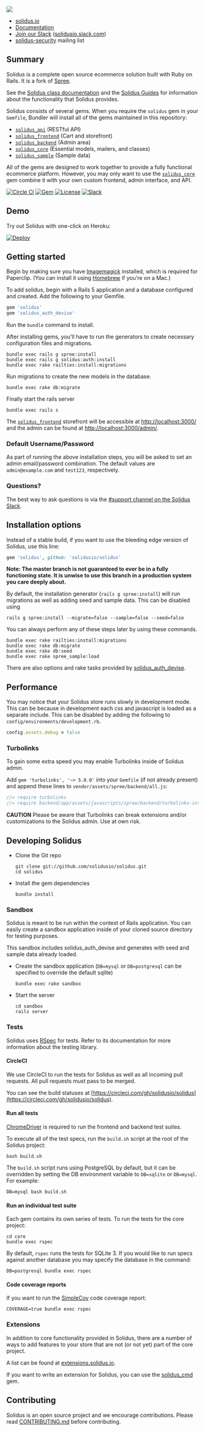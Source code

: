 
![](https://raw.githubusercontent.com/solidusio/solidus/master/solidus.png)

- [solidus.io](http://solidus.io/)
- [Documentation](https://guides.solidus.io)
- [Join our Slack](http://slack.solidus.io/) ([solidusio.slack.com](http://solidusio.slack.com))
- [solidus-security](https://groups.google.com/forum/#!forum/solidus-security) mailing list

## Summary

Solidus is a complete open source ecommerce solution built with Ruby on Rails.
It is a fork of [Spree](https://spreecommerce.org).

See the [Solidus class documentation](http://docs.solidus.io) and the [Solidus
Guides](https://guides.solidus.io) for information about the functionality that
Solidus provides.

Solidus consists of several gems. When you require the `solidus` gem in your
`Gemfile`, Bundler will install all of the gems maintained in this repository:

- [`solidus_api`](https://github.com/solidusio/solidus/tree/master/api) (RESTful API)
- [`solidus_frontend`](https://github.com/solidusio/solidus/tree/master/frontend) (Cart and storefront)
- [`solidus_backend`](https://github.com/solidusio/solidus/tree/master/backend) (Admin area)
- [`solidus_core`](https://github.com/solidusio/solidus/tree/master/core) (Essential models, mailers, and classes)
- [`solidus_sample`](https://github.com/solidusio/solidus/tree/master/sample) (Sample data)

All of the gems are designed to work together to provide a fully functional
ecommerce platform. However, you may only want to use the
[`solidus_core`](https://github.com/solidusio/solidus/tree/master/core) gem
combine it with your own custom frontend, admin interface, and API.

[![Circle CI](https://circleci.com/gh/solidusio/solidus/tree/master.svg?style=shield)](https://circleci.com/gh/solidusio/solidus/tree/master)
[![Gem](https://img.shields.io/gem/v/solidus.svg)](https://rubygems.org/gems/solidus)
[![License](http://img.shields.io/badge/license-BSD-yellowgreen.svg)](LICENSE.md)
[![Slack](http://slack.solidus.io/badge.svg)](http://slack.solidus.io)

## Demo

Try out Solidus with one-click on Heroku:

[![Deploy](https://www.herokucdn.com/deploy/button.png)](https://heroku.com/deploy?template=https://github.com/solidusio/solidus)

## Getting started

Begin by making sure you have
[Imagemagick](http://imagemagick.org/script/download.php) installed, which is
required for Paperclip. (You can install it using [Homebrew](https://brew.sh) if
you're on a Mac.)

To add solidus, begin with a Rails 5 application and a database configured and
created. Add the following to your Gemfile.

```ruby
gem 'solidus'
gem 'solidus_auth_devise'
```

Run the `bundle` command to install.

After installing gems, you'll have to run the generators to create necessary
configuration files and migrations.

```shell
bundle exec rails g spree:install
bundle exec rails g solidus:auth:install
bundle exec rake railties:install:migrations
```

Run migrations to create the new models in the database.

```shell
bundle exec rake db:migrate
```

Finally start the rails server

```shell
bundle exec rails s
```

The [`solidus_frontend`](https://github.com/solidusio/solidus/tree/master/frontend) storefront will be accessible at [http://localhost:3000/](http://localhost:3000/)
and the admin can be found at [http://localhost:3000/admin/](http://localhost:3000/admin/).

### Default Username/Password

As part of running the above installation steps, you will be asked to set an admin email/password combination. The default values are `admin@example.com` and `test123`, respectively.

### Questions?

The best way to ask questions is via the [#support channel on the Solidus Slack](https://solidusio.slack.com/messages/support/details/).

Installation options
--------------------

Instead of a stable build, if you want to use the bleeding edge version of
Solidus, use this line:

```ruby
gem 'solidus', github: 'solidusio/solidus'
```

**Note: The master branch is not guaranteed to ever be in a fully functioning
state. It is unwise to use this branch in a production system you care deeply
about.**

By default, the installation generator (`rails g spree:install`) will run
migrations as well as adding seed and sample data. This can be disabled using

```shell
rails g spree:install --migrate=false --sample=false --seed=false
```

You can always perform any of these steps later by using these commands.

```shell
bundle exec rake railties:install:migrations
bundle exec rake db:migrate
bundle exec rake db:seed
bundle exec rake spree_sample:load
```

There are also options and rake tasks provided by
[solidus\_auth\_devise](https://github.com/solidusio/solidus_auth_devise).

Performance
-----------

You may notice that your Solidus store runs slowly in development mode. This
can be because in development each css and javascript is loaded as a separate
include. This can be disabled by adding the following to
`config/environments/development.rb`.

```ruby
config.assets.debug = false
```

### Turbolinks

To gain some extra speed you may enable Turbolinks inside of Solidus admin.

Add `gem 'turbolinks', '~> 5.0.0'` into your `Gemfile` (if not already present) and append these lines to `vendor/assets/spree/backend/all.js`:

```js
//= require turbolinks
//= require backend/app/assets/javascripts/spree/backend/turbolinks-integration.js
```

**CAUTION** Please be aware that Turbolinks can break extensions and/or customizations to the Solidus admin.
Use at own risk.

Developing Solidus
------------------

* Clone the Git repo

    ```shell
    git clone git://github.com/solidusio/solidus.git
    cd solidus
    ```

* Install the gem dependencies

    ```shell
    bundle install
    ```

### Sandbox

Solidus is meant to be run within the context of Rails application. You can
easily create a sandbox application inside of your cloned source directory for
testing purposes.

This sandbox includes solidus\_auth\_devise and generates with seed and sample
data already loaded.

* Create the sandbox application (`DB=mysql` or `DB=postgresql` can be specified
  to override the default sqlite)

  ```shell
  bundle exec rake sandbox
  ```

* Start the server

    ```shell
    cd sandbox
    rails server
    ```

### Tests

Solidus uses [RSpec](http://rspec.info) for tests. Refer to its documentation for
more information about the testing library.

#### CircleCI

We use CircleCI to run the tests for Solidus as well as all incoming pull
requests. All pull requests must pass to be merged.

You can see the build statuses at
[https://circleci.com/gh/solidusio/solidus](https://circleci.com/gh/solidusio/solidus).

#### Run all tests

[ChromeDriver](https://sites.google.com/a/chromium.org/chromedriver/home) is
required to run the frontend and backend test suites.

To execute all of the test specs, run the `build.sh` script at the root of the Solidus project:

```shell
bash build.sh
```

The `build.sh` script runs using PostgreSQL by default, but it can be overridden by setting the DB environment variable to `DB=sqlite` or `DB=mysql`. For example:

```shell
DB=mysql bash build.sh
```

#### Run an individual test suite

Each gem contains its own series of tests. To run the tests for the core project:

```shell
cd core
bundle exec rspec
```

By default, `rspec` runs the tests for SQLite 3. If you would like to run specs
against another database you may specify the database in the command:

```shell
DB=postgresql bundle exec rspec
```

#### Code coverage reports

If you want to run the [SimpleCov](https://github.com/colszowka/simplecov) code
coverage report:

```shell
COVERAGE=true bundle exec rspec
```

### Extensions

In addition to core functionality provided in Solidus, there are a number of
ways to add features to your store that are not (or not yet) part of the core
project.

A list can be found at [extensions.solidus.io](http://extensions.solidus.io/).

If you want to write an extension for Solidus, you can use the
[solidus_cmd](https://www.github.com/solidusio/solidus_cmd.git) gem.

Contributing
------------

Solidus is an open source project and we encourage contributions. Please read
[CONTRIBUTING.md](CONTRIBUTING.md) before contributing.
